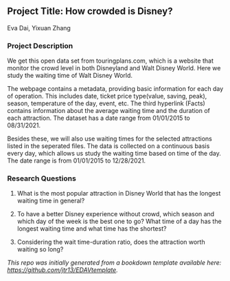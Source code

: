 
## Project Title: How crowded is Disney?

Eva Dai, Yixuan Zhang

### Project Description

We get this open data set from touringplans.com, which is a website that monitor the crowd level in both Disneyland and Walt Disney World. Here we study the waiting time of Walt Disney World.

The webpage contains a metadata, providing basic information for each day of operation. This includes date, ticket price type(value, saving, peak), season, temperature of the day, event, etc. The third hyperlink (Facts) contains information about the average waiting time and the duration of each attraction. The dataset has a date range from 01/01/2015 to 08/31/2021.

Besides these, we will also use waiting times for the selected attractions listed in the seperated files. The data is collected on a continuous basis every day, which allows us study the waiting time based on time of the day. The date range is from 01/01/2015 to 12/28/2021.

### Research Questions

1. What is the most popular attraction in Disney World that has the longest waiting time in general?

2. To have a better Disney experience without crowd, which season and which day of the week is the best one to go? What time of a day has the longest waiting time and what time has the shortest?

3. Considering the wait time-duration ratio, does the attraction worth waiting so long?





*This repo was initially generated from a bookdown template available here: https://github.com/jtr13/EDAVtemplate.*	
